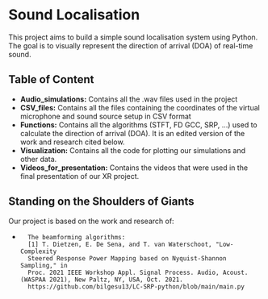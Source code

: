 # Sound Localisation

This project aims to build a simple sound localisation system using Python. The goal is to visually represent the direction of arrival (DOA) of real-time sound.

## Table of Content
- **Audio_simulations:** Contains all the .wav files used in the project
- **CSV_files:** Contains all the files containing the coordinates of the virtual microphone and sound source setup in CSV format
- **Functions:** Contains all the algorithms (STFT, FD GCC, SRP, ...) used to calculate the direction of arrival (DOA). It is an edited version of the work and research cited below.
- **Visualization:** Contains all the code for plotting our simulations and other data.
- **Videos_for_presentation:** Contains the videos that were used in the final presentation of our XR project.

## Standing on the Shoulders of Giants

Our project is based on the work and research of:

-       The beamforming algorithms:
        [1] T. Dietzen, E. De Sena, and T. van Waterschoot, "Low-Complexity
        Steered Response Power Mapping based on Nyquist-Shannon Sampling," in
        Proc. 2021 IEEE Workshop Appl. Signal Process. Audio, Acoust. (WASPAA 2021), New Paltz, NY, USA, Oct. 2021.
        https://github.com/bilgesu13/LC-SRP-python/blob/main/main.py
